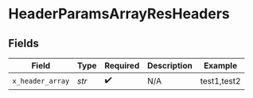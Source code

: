 # HeaderParamsArrayResHeaders


## Fields

| Field              | Type               | Required           | Description        | Example            |
| ------------------ | ------------------ | ------------------ | ------------------ | ------------------ |
| `x_header_array`   | *str*              | :heavy_check_mark: | N/A                | test1,test2        |